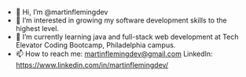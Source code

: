 - 👋 Hi, I’m @martinflemingdev
- 👀 I’m interested in growing my software development skills to the highest level.
- 🌱 I’m currently learning java and full-stack web development at Tech Elevator Coding Bootcamp, Philadelphia campus.
- 📫 How to reach me: martinflemingdev@gmail.com LinkedIn: https://www.linkedin.com/in/martinflemingdev/

<!---
martinflemingdev/martinflemingdev is a ✨ special ✨ repository because its `README.md` (this file) appears on your GitHub profile.
You can click the Preview link to take a look at your changes.
--->
